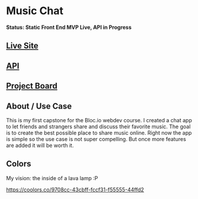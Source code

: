 # Music Chat

**Status: Static Front End MVP Live, API in Progress**

## [Live Site](https://music-chat.now.sh)

## [API](https://github.com/bix6/music-chat-api)

## [Project Board](https://github.com/bix6/music-chat/projects/1)

## About / Use Case

This is my first capstone for the Bloc.io webdev course.
I created a chat app to let friends and strangers share and discuss their favorite music.
The goal is to create the best possible place to share music online.
Right now the app is simple so the use case is not super compelling.
But once more features are added it will be worth it.

## Colors

My vision: the inside of a lava lamp :P

https://coolors.co/9708cc-43cbff-fccf31-f55555-44ffd2
